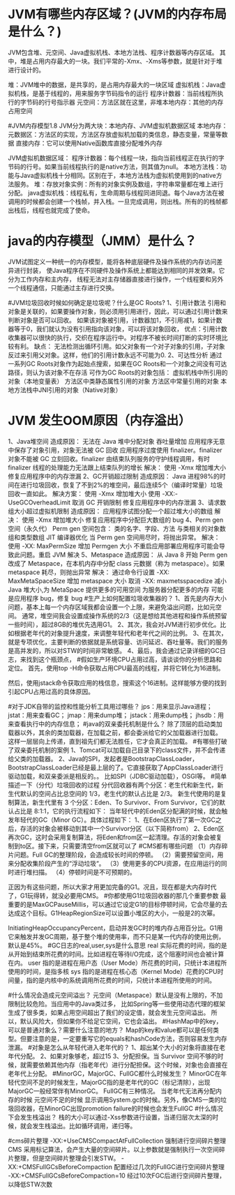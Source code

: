 # JVM有哪些内存区域？(JVM的内存布局是什么？)
JVM包含堆、元空间、Java虚拟机栈、本地方法栈、程序计数器等内存区域。
其中，堆是占用内存最大的一块。我们平常的-Xmx、-Xms等参数，就是针对于堆进行设计的。

堆：JVM堆中的数据，是共享的，是占用内存最大的一块区域
虚拟机栈：Java虚拟机栈，是基于线程的，用来服务字节码指令的运行
程序计数器：当前线程所执行的字节码的行号指示器
元空间：方法区就在这里，非堆本地内存：其他的内存占用空间

#JVM内存模型1.8
JVM分为两大块：本地内存、JVM虚拟机数据区域
本地内存：
元数据区：方法区的实现，方法区存放虚拟机加载的类信息，静态变量，常量等数据
直接内存：它可以使用Native函数库直接分配堆外内存

JVM虚拟机数据区域：
程序计数器：每个线程一块，指向当前线程正在执行的字节码的行号。如果当前线程执行的是native方法，则其值为null。
本地方法栈：功能与Java虚拟机栈十分相同。区别在于，本地方法栈为虚拟机使用到的native方法服务。
堆：存放对象实例：所有的对象实例及数组，字符串常量都在堆上进行分配。
java虚拟机栈：线程私有，生命周期与线程同进同退。每个Java方法在被调用的时候都会创建一个栈帧，并入栈。一旦完成调用，则出栈。所有的的栈帧都出栈后，线程也就完成了使命。

# java的内存模型（JMM）是什么？
JVM试图定义一种统一的内存模型，能将各种底层硬件及操作系统的内存访问差异进行封装，
使Java程序在不同硬件及操作系统上都能达到相同的并发效果。它分为工作内存和主内存，
线程无法对主存储器直接进行操作，一个线程要和另外一个线程通信，只能通过主存进行交换。

#JVM垃圾回收时候如何确定是垃圾呢？什么是GC Roots?
1、引用计数法
        引用和对象是关联的，如果要操作对象，则必须用引用进行，因此，可以通过引用计数来判断对象是否可以回收。
        如果该对象被引用，计数器加1，不引用减1，如果计数器等于0，我们就认为没有引用指向该对象，可以将该对象回收，
        优点：引用计数收集器可以很快的执行，交织在程序运行中。对程序不被长时间打断的实时环境比较有利。
        缺点： 无法检测出循环引用。如父对象有一个对子对象的引用，子对象反过来引用父对象。这样，他们的引用计数永远不可能为0.
2、可达性分析
    通过一系列GC Roots对象作为起始点搜索，如果在GC Roots和一个对象之间没有可达路径，则认为该对象不在存活
    可作为GC Roots的对象包括：
        虚拟机栈中所引用的对象（本地变量表）
        方法区中类静态属性引用的对象
        方法区中常量引用的对象
        本地方法栈中JNI引用的对象（Native对象）
# JVM 发生OOM原因（内存溢出）
1、Java堆空间
造成原因：
    无法在 Java 堆中分配对象
    吞吐量增加
    应用程序无意中保存了对象引用，对象无法被 GC 回收
    应用程序过度使用 finalizer。finalizer 对象不能被 GC 立刻回收。finalizer 由结束队列服务的守护线程调用，有时 finalizer 线程的处理能力无法跟上结束队列的增长
解决：
    使用 -Xmx 增加堆大小
    修复应用程序中的内存泄漏
2、GC开销超过限制
造成原因：
    Java 进程98%的时间在进行垃圾回收，恢复了不到2%的堆空间，最后连续5个（编译时常量）垃圾回收一直如此。
解决方案：
    使用 -Xmx 增加堆大小
    使用 -XX:-UseGCOverheadLimit 取消 GC 开销限制
    修复应用程序中的内存泄漏
3、请求数组大小超过虚拟机限制
造成原因：
    应用程序试图分配一个超过堆大小的数组
解决：
    使用 -Xmx 增加堆大小
    修复应用程序中分配巨大数组的 bug
4、Perm gen 空间（永久代）
Perm gen 空间包含：
    类的名字、字段、方法
    与类相关的对象数组和类型数组
    JIT 编译器优化
当 Perm gen 空间用尽时，将抛出异常。
解决：
    使用 -XX: MaxPermSize 增加 Permgen 大小
    不重启应用部署应用程序可能会导致此问题。重启 JVM 解决
5、Metaspace
造成原因：
    从 Java 8 开始 Perm gen 改成了 Metaspace，在本机内存中分配 class 元数据（称为 metaspace）。如果 metaspace 耗尽，则抛出异常
解决：
    通过命令行设置 -XX: MaxMetaSpaceSize 增加 metaspace 大小
    取消 -XX: maxmetsspacedize
    减小 Java 堆大小,为 MetaSpace 提供更多的可用空间
    为服务器分配更多的内存
    可能是应用程序 bug，修复 bug
#生产上如何配置垃圾收集器的？
1、首先是内存大小问题，基本上每一个内存区域我都会设置一个上限，来避免溢出问题，比如元空间。
通常，堆空间我会设置成操作系统的2/3（这是想给其他进程和操作系统预留一些时间），超过8GB的堆优先选用G1。
2、其次，我会对JVM进行初步优化。比如根据老年代的对象提升速度，来调整年轻代和老年代之间的比例。
3、在其次，就是专项优化，主要判断的依据就是系统容量、访问延迟、吞吐量等。我们的服务是高并发的，所以对STW的时间非常敏感。
4、最后，我会通过记录详细的GC日志，来找到这个瓶颈点，
#假如生产环境CPU占用过高，请谈谈你的分析思路和定位。
首先，使用top -H命令获取占用CPU最高的线程，并将它转化为16进制。

然后，使用jstack命令获取应用的栈信息，搜索这个16进制。这样能够方便的找到引起CPU占用过高的具体原因。

#对于JDK自带的监控和性能分析工具用过哪些？
jps：用来显示Java进程；
jstat：用来查看GC；
jmap：用来dump堆；
jstack：用来dump栈；
jhsdb：用来查看执行中的内存信息；
#java的双亲委托机制是什么？
除了顶层的启动类加载器以外，其余的类加载器，在加载之前，都会委派给它的父加载器进行加载。
这样一层层向上传递，直到祖先们都无法胜任，它才会真正的加载。
#有哪些打破了双亲委托机制的案例
1、Tomcat可以加载自己目录下的class文件，并不会传递给父类的加载器。
2、Java的SPI，发起者是BootstrapClassLoader，BootstrapClassLoader已经是最上层的了。它直接获取了AppClassLoader进行驱动加载，和双亲委派是相反的。。
比如SPI（JDBC驱动加载），OSGI等。
#简单描述一下（分代）垃圾回收的过程
分代回收器有两个分区：老生代和新生代，新生代默认的空间占比总空间的 1/3，老生代的默认占比是 2/3。
新生代使用的是复制算法，新生代里有 3 个分区：Eden、To Survivor、From Survivor，它们的默认占比是 8:1:1，它的执行流程如下：
    当年轻代中的Eden区分配满的时候，就会触发年轻代的GC（Minor GC）。具体过程如下：
    1、在Eden区执行了第一次GC之后，存活的对象会被移动到其中一个Survivor分区（以下简称from）
    2、Eden区再次GC，这时会采用复制算法，将Eden和from区一起清理。存活的对象会被复制到to区。接下来，只需要清空from区就可以了
#CMS都有哪些问题
（1）内存碎片问题。Full GC的整理阶段，会造成较长时间的停顿。
（2）需要预留空间，用来分配收集阶段产生的“浮动垃圾“。
（3）使用更多的CPU资源，在应用运行的同时进行堆扫描。
（4）停顿时间是不可预期的。

正因为有这些问题，所以大家才用更加完备的G1。况且，现在都是大内存时代了，G1玩得转，就没必要用CMS。
#你都使用G1垃圾回收器的那几个重要参数
最重要的是MaxGCPauseMillis，可以通过它设定G1的目标停顿时间，它会尽量的去达成这个目标。G1HeapRegionSize可以设置小堆区的大小，一般是2的次幂。

InitiatingHeapOccupancyPercent，启动并发GC时的堆内存占用百分比。G1用它来触发并发GC周期，基于整个堆的使用率，而不只是某一代内存的使用比例，默认是45%。
#GC日志的real,user,sys是什么意思
real 实际花费的时间，指的是从开始到结束所花费的时间。比如进程在等待I/O完成，这个阻塞时间也会被计算在内。
user 指的是进程在用户态（User Mode）所花费的时间，只统计本进程所使用的时间，是指多核
sys 指的是进程在核心态（Kernel Mode）花费的CPU时间量，指的是内核中的系统调用所花费的时间，只统计本进程所使用的时间。

#什么情况会造成元空间溢出？
元空间（Metaspace）默认是没有上限的，不加限制比较危险。当应用中的Java类过多，
比如Spring等一些使用动态代理的框架生成了很多类，如果占用空间超出了我们的设定值，就会发生元空间溢出。
所以，默认风险大，但如果你不给足它空间，它也会溢出。
#HashMap中的key，可以是普通对象么？需要什么注意的地方？
Map的key和value都可以是任何类型。但要注意的是，一定要重写它的equals和hashCode方法，否则容易发生内存泄漏。
#对象是怎么从年轻代进入老年代的？
1、超出某个大小的对象将直接在老年代分配。
2、如果对象够老，超过15
3、分配担保。当 Survivor 空间不够的时候，就需要依赖其他内存（指老年代）进行分配担保。这个时候，对象也会直接在老年代上分配。
#MinorGC，MajorGC、FullGC都什么时候发生？
MinorGC在年轻代空间不足的时候发生，MajorGC指的是老年代的GC（标记清除），出现MajorGC一般经常伴有MinorGC。
FullGC有三种情况。
    当老年代无法再分配内存的时候
    元空间不足的时候
    显示调用System.gc的时候。另外，像CMS一类的垃圾回收器，在MinorGC出现promotion failure的时候也会发生FullGC
#什么情况下会发生栈溢出？
栈的大小可以通过-Xss参数进行设置，当递归层次太深的时候，就会发生栈溢出。比如循环调用，递归等。

#cms碎片整理
-XX:+UseCMSCompactAtFullCollection  强制进行空间碎片整理
CMS 采用标记算法，会产生大量的空间碎片。以上参数就是强制执行一次空间碎片整理，但是空间碎片整理会引发STW。
-XX:+CMSFullGCsBeforeCompaction 配置经过几次的FullGC进行空间碎片整理
-XX:+CMSFullGCsBeforeCompaction=10  经过10次FGC后进行空间碎片整理，以降低STW次数
